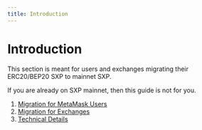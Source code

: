 ```yaml
---
title: Introduction
---
```


# Introduction

This section is meant for users and exchanges migrating their ERC20/BEP20 SXP to mainnet SXP.

If you are already on SXP mainnet, then this guide is not for you.

1. [Migration for MetaMask Users](/sxpswap/users/getting-started)
2. [Migration for Exchanges](/sxpswap/exchanges/getting-started)
3. [Technical Details](/sxpswap/exchanges/getting-started)




